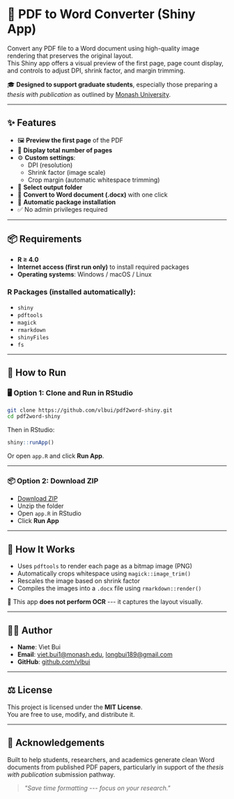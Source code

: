 # 📄 PDF to Word Converter (Shiny App)

Convert any PDF file to a Word document using high-quality image rendering that preserves the original layout.\
This Shiny app offers a visual preview of the first page, page count display, and controls to adjust DPI, shrink factor, and margin trimming.

🎓 **Designed to support graduate students**, especially those preparing a *thesis with publication* as outlined by [Monash University](https://www.monash.edu/graduate-research/support-and-resources/examination/publication).

------------------------------------------------------------------------

## ✨ Features

-   🖼 **Preview the first page** of the PDF
-   🔢 **Display total number of pages**
-   ⚙️ **Custom settings**:
    -   DPI (resolution)
    -   Shrink factor (image scale)
    -   Crop margin (automatic whitespace trimming)
-   📂 **Select output folder**
-   📄 **Convert to Word document (.docx)** with one click
-   🧩 **Automatic package installation**
-   ✅ No admin privileges required

------------------------------------------------------------------------

## 📦 Requirements

-   **R ≥ 4.0**
-   **Internet access (first run only)** to install required packages
-   **Operating systems**: Windows / macOS / Linux

### R Packages (installed automatically):

-   `shiny`
-   `pdftools`
-   `magick`
-   `rmarkdown`
-   `shinyFiles`
-   `fs`

------------------------------------------------------------------------

## 🚀 How to Run

### 🖥 Option 1: Clone and Run in RStudio

``` bash
git clone https://github.com/vlbui/pdf2word-shiny.git
cd pdf2word-shiny
```

Then in RStudio:

``` r
shiny::runApp()
```

Or open `app.R` and click **Run App**.

------------------------------------------------------------------------

### 📦 Option 2: Download ZIP

-   [Download ZIP](https://github.com/vlbui/pdf2word-shiny/archive/refs/heads/main.zip)
-   Unzip the folder
-   Open `app.R` in RStudio
-   Click **Run App**

------------------------------------------------------------------------

## 🧪 How It Works

-   Uses `pdftools` to render each page as a bitmap image (PNG)
-   Automatically crops whitespace using `magick::image_trim()`
-   Rescales the image based on shrink factor
-   Compiles the images into a `.docx` file using `rmarkdown::render()`

📌 This app **does not perform OCR** --- it captures the layout visually.

------------------------------------------------------------------------

## 🧑‍💻 Author

-   **Name**: Viet Bui
-   **Email**: [viet.bui1\@monash.edu](mailto:viet.bui1@monash.edu), [longbui189\@gmail.com](mailto:longbui189@gmail.com)
-   **GitHub**: [github.com/vlbui](https://github.com/vlbui)

------------------------------------------------------------------------

## ⚖️ License

This project is licensed under the **MIT License**.\
You are free to use, modify, and distribute it.

------------------------------------------------------------------------

## 🙌 Acknowledgements

Built to help students, researchers, and academics generate clean Word documents from published PDF papers, particularly in support of the *thesis with publication* submission pathway.

> *"Save time formatting --- focus on your research."*
